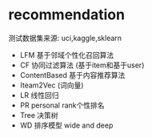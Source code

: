 # recommendation 
  测试数据集来源: uci,kaggle,sklearn
- LFM 基于邻域个性化召回算法
- CF 协同过滤算法 (基于item和基于user)
- ContentBased 基于内容推荐算法
- Iteam2Vec   (词向量)
- LR  线性回归
- PR  personal rank个性排名
- Tree 决策树
- WD  排序模型 wide and deep

